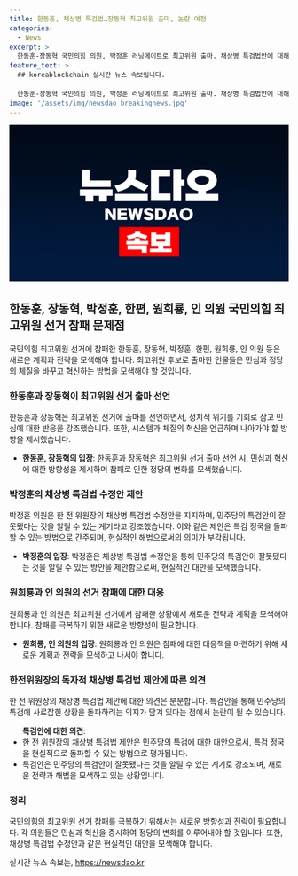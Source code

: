 ```yaml
---
title: 한동훈, 채상병 특검법…장동혁 최고위원 출마, 논란 여전
categories:
  - News
excerpt: >
  한동훈-장동혁 국민의힘 의원, 박정훈 러닝메이트로 최고위원 출마. 채상병 특검법안에 대해 협상에 착수. 장동혁 의원은 러닝메이트로 최고위원 후보 출마선언, 국민의힘 혁신과 민심 대변 약속. 박정훈 의원, 한동훈 제안 특검법안 지지, 민주당의 잘못을 알릴 계기 강조. 원희룡 전 국토부 장관, 김민전 의원도 최고위원 출마 요청. 
feature_text: >
  ## koreablockchain 실시간 뉴스 속보입니다.

  한동훈-장동혁 국민의힘 의원, 박정훈 러닝메이트로 최고위원 출마. 채상병 특검법안에 대해 협상에 착수. 장동혁 의원은 러닝메이트로 최고위원 후보 출마선언, 국민의힘 혁신과 민심 대변 약속. 박정훈 의원, 한동훈 제안 특검법안 지지, 민주당의 잘못을 알릴 계기 강조. 원희룡 전 국토부 장관, 김민전 의원도 최고위원 출마 요청. 
image: '/assets/img/newsdao_breakingnews.jpg'
---
```


<p><img src="/assets/img/newsdao_breakingnews.jpg" alt="koreablockchain 속보" /></p>

<h2 data-ke-size="size26">한동훈, 장동혁, 박정훈, 한편, 원희룡, 인 의원 국민의힘 최고위원 선거 참패 문제점</h2>

<p data-ke-size="size16">국민의힘 최고위원 선거에 참패한 한동훈, 장동혁, 박정훈, 한편, 원희룡, 인 의원 등은 새로운 계획과 전략을 모색해야 합니다. 최고위원 후보로 출마한 인물들은 민심과 정당의 체질을 바꾸고 혁신하는 방법을 모색해야 할 것입니다.</p>

<p data-ke-size="size16"></p>

<h3 data-ke-size="size24"><b>한동훈과 장동혁이 최고위원 선거 출마 선언</b></h3>

<p data-ke-size="size16">한동훈과 장동혁은 최고위원 선거에 출마를 선언하면서, 정치적 위기를 기회로 삼고 민심에 대한 반응을 강조했습니다. 또한, 시스템과 체질의 혁신을 언급하며 나아가야 할 방향을 제시했습니다.</p>

<ul>
  <li><b>한동훈, 장동혁의 입장</b>: 한동훈과 장동혁은 최고위원 선거 출마 선언 시, 민심과 혁신에 대한 방향성을 제시하며 참패로 인한 정당의 변화를 모색했습니다.</li>
</ul>

<h3 data-ke-size="size24"><b>박정훈의 채상병 특검법 수정안 제안</b></h3>

<p data-ke-size="size16">박정훈 의원은 한 전 위원장의 채상병 특검법 수정안을 지지하며, 민주당의 특검안이 잘못됐다는 것을 알릴 수 있는 계기라고 강조했습니다. 이와 같은 제안은 특검 정국을 돌파할 수 있는 방법으로 간주되며, 현실적인 해법으로써의 의미가 부각됩니다.</p>

<ul>
  <li><b>박정훈의 입장</b>: 박정훈은 채상병 특검법 수정안을 통해 민주당의 특검안이 잘못됐다는 것을 알릴 수 있는 방안을 제안함으로써, 현실적인 대안을 모색했습니다.</li>
</ul>

<h3 data-ke-size="size24"><b>원희룡과 인 의원의 선거 참패에 대한 대응</b></h3>

<p data-ke-size="size16">원희룡과 인 의원은 최고위원 선거에서 참패한 상황에서 새로운 전략과 계획을 모색해야 합니다. 참패를 극복하기 위한 새로운 방향성이 필요합니다.</p>

<ul>
  <li><b>원희룡, 인 의원의 입장</b>: 원희룡과 인 의원은 참패에 대한 대응책을 마련하기 위해 새로운 계획과 전략을 모색하고 나서야 합니다.</li>
</ul>

<h3 data-ke-size="size24"><b>한전위원장의 독자적 채상병 특검법 제안에 따른 의견</b></h3>

<p data-ke-size="size16">한 전 위원장의 채상병 특검법 제안에 대한 의견은 분분합니다. 특검안을 통해 민주당의 특검에 사로잡힌 상황을 돌파하려는 의지가 담겨 있다는 점에서 논란이 될 수 있습니다.</p>

<ul><b>특검안에 대한 의견</b>:
  <li>한 전 위원장의 채상병 특검법 제안은 민주당의 특검에 대한 대안으로서, 특검 정국을 현실적으로 돌파할 수 있는 방법으로 평가됩니다.</li>
  <li>특검안은 민주당의 특검안이 잘못됐다는 것을 알릴 수 있는 계기로 강조되며, 새로운 전략과 해법을 모색하고 있는 상황입니다.</li>
</ul>

<p data-ke-size="size16"></p>

<h3 data-ke-size="size24"><b>정리</b></h3>

<p data-ke-size="size16">국민의힘의 최고위원 선거 참패를 극복하기 위해서는 새로운 방향성과 전략이 필요합니다. 각 의원들은 민심과 혁신을 중시하여 정당의 변화를 이루어내야 할 것입니다. 또한, 채상병 특검법 수정안과 같은 현실적인 대안을 모색해야 합니다.</p>
실시간 뉴스 속보는, <a href="https://newsdao.kr" rel="dofollow">https://newsdao.kr</a>


